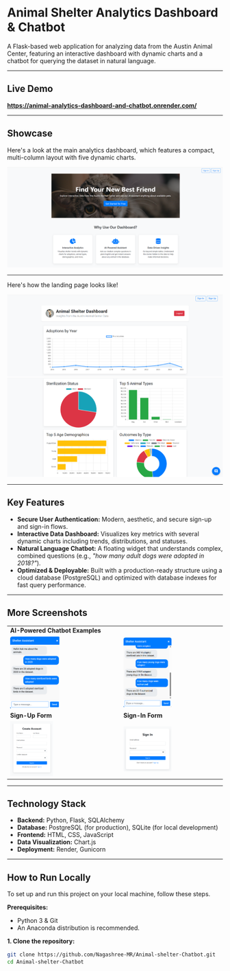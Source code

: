 # Animal Shelter Analytics Dashboard & Chatbot

A Flask-based web application for analyzing data from the Austin Animal Center, featuring an interactive dashboard with dynamic charts and a chatbot for querying the dataset in natural language.

---

## Live Demo

**https://animal-analytics-dashboard-and-chatbot.onrender.com/**

---

## Showcase

Here's a look at the main analytics dashboard, which features a compact, multi-column layout with five dynamic charts.

![Main Dashboard View](Screenshots/Dashboard.png)

---
Here's how the landing page looks like!

![Landing Page](Screenshots/Landing-page1.png)
![Landing Page](Screenshots/Landing-page2.png)

---
## Key Features

*   **Secure User Authentication:** Modern, aesthetic, and secure sign-up and sign-in flows.
*   **Interactive Data Dashboard:** Visualizes key metrics with several dynamic charts including trends, distributions, and statuses.
*   **Natural Language Chatbot:** A floating widget that understands complex, combined questions (e.g., *"how many adult dogs were adopted in 2018?"*).
*   **Optimized & Deployable:** Built with a production-ready structure using a cloud database (PostgreSQL) and optimized with database indexes for fast query performance.

---

## More Screenshots

<table>
  <tr>
    <td align="left"><strong>AI-Powered Chatbot Examples</strong></td>
  </tr>
  <tr>
    <td><img src="Screenshots/Chat1.png" alt="Chatbot Demo 1" width="46%"></td>
    <td><img src="Screenshots/Chat2.png" alt="Chatbot Demo 2" width="50%"></td>
  </tr>
  <tr>
    <td align="left"><strong>Sign-Up Form</strong></td>
    <td align="left"><strong>Sign-In Form</strong></td>
  </tr>
    <tr>
    <td><img src="Screenshots/CreateAcct.png" alt="Sign In Page" width="40%"></td>
    <td><img src="Screenshots/Login.png" alt="Sign Up Page" width="50%"></td>
  </tr>
</table>

---

## Technology Stack

*   **Backend:** Python, Flask, SQLAlchemy
*   **Database:** PostgreSQL (for production), SQLite (for local development)
*   **Frontend:** HTML, CSS, JavaScript
*   **Data Visualization:** Chart.js
*   **Deployment:** Render, Gunicorn

---

## How to Run Locally

To set up and run this project on your local machine, follow these steps.

**Prerequisites:**
*   Python 3 & Git
*   An Anaconda distribution is recommended.

**1. Clone the repository:**
```bash
git clone https://github.com/Nagashree-MR/Animal-shelter-Chatbot.git
cd Animal-shelter-Chatbot
